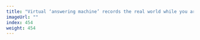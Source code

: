 ```yaml
---
title: "Virtual ‘answering machine’ records the real world while you are in VR"
imageUrl: ""
index: 454
weight: 454
---
```

